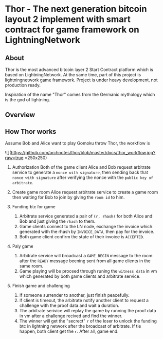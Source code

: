 # Thor - The next generation bitcoin layout 2 implement with smart contract for game framework on LightningNetwork

## About

Thor is the most advanced bitcoin layer 2 Start Contract platform which is based on LightningNetwork. At the same time, part of this project is lightningnetwork game framework. Project is under heavy development, not production ready.

Inspiration of the name "Thor" comes from the Germanic mythology which is the god of lightning.

## Overview

## How Thor works
Assume Bob and Alice want to play Gomoku throw Thor, the workflow is

![](https://github.com/archnotes/thor/blob/master/docs/thor_workflow.jpg?raw=true =250x250)


1. Authorization
   Both of the game client Alice and Bob request arbitrate service to generate a `nonce with signature`, then sending back that `nonce with signature` after verifying the nonce with the `public key of arbitrate`.

2. Create game room
   Alice request arbitrate service to create a game room then waiting for Bob to join by giving the `room id` to him.

3. Funding btc for game
   1. Arbitrate service generated a pair of `(r, rhash)` for both Alice and Bob and just giving the `rhash` to them.
   2. Game clients connect to the LN node, exchange the invoice which generated with the rhash by `INVOICE_DATA`, then pay for the invoice.
   3. Both game client confirm the state of their invoice is `ACCEPTED`.

4. Paly game
   1. Arbitrate service will broadcast a `GAME_BEGIN` message to the room after the `READY` message beening sent from all game clients in the same room.
   2. Game playing will be proceed through runing the `witness data` in vm which generated by both game clients and arbitrate service.

5. Finish game and challenging
   1. If someone surrender to another, just finish peacefully.
   2. If client is timeout, the arbitrate notify another client to request a challenge with the proof data and wait a duration.
   3. The arbitrate serivice will replay the game by running the proof data in vm after a challenge recived and find the winner.
   4. The winner will get the "secrect" `r` of the loser to unlock the funding btc in lightning network after the broadcast of arbitrate. If tie happen,
	  both client get the `r`. After all, game end.
